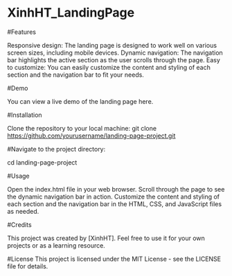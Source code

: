 # XinhHT_LandingPage

#Features

Responsive design: The landing page is designed to work well on various screen sizes, including mobile devices.
Dynamic navigation: The navigation bar highlights the active section as the user scrolls through the page.
Easy to customize: You can easily customize the content and styling of each section and the navigation bar to fit your needs.

#Demo

You can view a live demo of the landing page here.

#Installation

Clone the repository to your local machine:
git clone https://github.com/yourusername/landing-page-project.git

#Navigate to the project directory:

cd landing-page-project

#Usage

Open the index.html file in your web browser.
Scroll through the page to see the dynamic navigation bar in action.
Customize the content and styling of each section and the navigation bar in the HTML, CSS, and JavaScript files as needed.

#Credits

This project was created by [XinhHT]. Feel free to use it for your own projects or as a learning resource.

#License
This project is licensed under the MIT License - see the LICENSE file for details.
 
